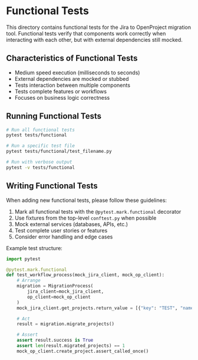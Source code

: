 # Functional Tests

This directory contains functional tests for the Jira to OpenProject migration tool. Functional tests verify that components work correctly when interacting with each other, but with external dependencies still mocked.

## Characteristics of Functional Tests

- Medium speed execution (milliseconds to seconds)
- External dependencies are mocked or stubbed
- Tests interaction between multiple components
- Tests complete features or workflows
- Focuses on business logic correctness

## Running Functional Tests

```bash
# Run all functional tests
pytest tests/functional

# Run a specific test file
pytest tests/functional/test_filename.py

# Run with verbose output
pytest -v tests/functional
```

## Writing Functional Tests

When adding new functional tests, please follow these guidelines:

1. Mark all functional tests with the `@pytest.mark.functional` decorator
2. Use fixtures from the top-level `conftest.py` when possible
3. Mock external services (databases, APIs, etc.)
4. Test complete user stories or features
5. Consider error handling and edge cases

Example test structure:

```python
import pytest

@pytest.mark.functional
def test_workflow_process(mock_jira_client, mock_op_client):
    # Arrange
    migration = MigrationProcess(
        jira_client=mock_jira_client,
        op_client=mock_op_client
    )
    mock_jira_client.get_projects.return_value = [{"key": "TEST", "name": "Test Project"}]

    # Act
    result = migration.migrate_projects()

    # Assert
    assert result.success is True
    assert len(result.migrated_projects) == 1
    mock_op_client.create_project.assert_called_once()
```
